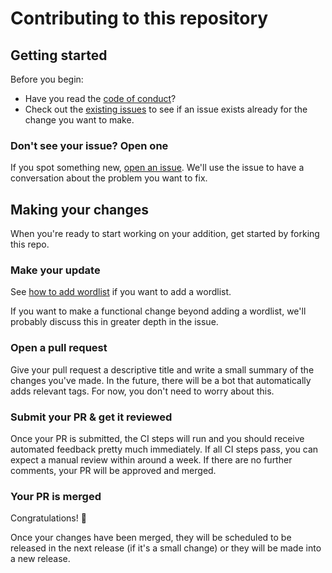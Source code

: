 # Contributing to this repository

## Getting started

Before you begin:

- Have you read the [code of conduct](CODE_OF_CONDUCT.md)?
- Check out the [existing issues](https://github.com/kscarlett/humid/issues) to see if an issue exists already for the change you want to make.

### Don't see your issue? Open one

If you spot something new, [open an issue](https://github.com/kscarlett/humid/issues/new). We'll use the issue to have a conversation about the problem you want to fix.

## Making your changes

When you're ready to start working on your addition, get started by forking this repo.

### Make your update

See [how to add wordlist](../README.md#adding-word-lists) if you want to add a wordlist.

If you want to make a functional change beyond adding a wordlist, we'll probably discuss this in greater depth in the issue.

### Open a pull request

Give your pull request a descriptive title and write a small summary of the changes you've made. In the future, there will be a bot that automatically adds relevant tags. For now, you don't need to worry about this.

### Submit your PR & get it reviewed

Once your PR is submitted, the CI steps will run and you should receive automated feedback pretty much immediately. If all CI steps pass, you can expect a manual review within around a week. If there are no further comments, your PR will be approved and merged.

### Your PR is merged

Congratulations! :tada:

Once your changes have been merged, they will be scheduled to be released in the next release (if it's a small change) or they will be made into a new release.